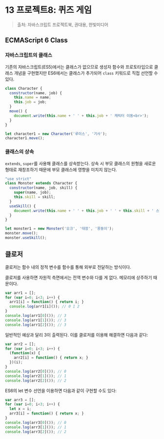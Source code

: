 # 13 프로젝트8: 퀴즈 게임

> 출처: 자바스크립트 프로젝트북, 권대용, 한빛미디어

## ECMAScript 6 Class

### 자바스크립트의 클래스

기존의 자바스크립트(ES5)에서는 클래스가 없으므로 생성자 함수와 프로토타입으로 클래스 개념을 구현했지만 ES6에서는 클래스가 추가되어 `class` 키워드로 직접 선언할 수 있다.

```javascript
class Character {
  constructor(name, job) {
    this.name = name;
    this.job = job;
  }
  move() {
    document.write(this.name + ' ' + this.job + ' 캐릭터 이동<br>');
  }
}

let character1 = new Character('루이스', '기사');
character1.move();
```

### 클래스의 상속

`extends`, `super`를 사용해 클래스를 상속받는다. 상속 시 부모 클래스의 원형을 새로운 형태로 재창조하기 때문에 부모 클래스에 영향을 미치지 않는다.

```javascript
"use strict"
class Monster extends Character {
  constructor(name, job, skill) {
    super(name, job);
    this.skill = skill;
  }
  useSkill() {
    document.write(this.name + ' ' + this.job + ' ' + this.skill + ' 스킬 사용<br>');
  }
}

let monster1 = new Monster('오크', '대장', '몽둥이');
monster.move();
monster.useSkill();
```

## 클로저

클로저는 함수 내의 정적 변수를 함수를 통해 외부로 전달하는 방식이다.

클로저를 사용하면 자원적 측면에서는 전역 변수와 다를 게 없다. 메모리에 상주하기 때문이다.

```javascript
var arr1 = [];
for (var i=0; i<3; i++) {
  arr1[i] = function() { return i; }
  console.log(arr1[i]()); // 0 1 2
}
console.log(arr1[0]()); // 3
console.log(arr1[1]()); // 3
console.log(arr1[2]()); // 3
```

일반적인 예상과 달리 3이 출력된다. 이를 클로저를 이용해 해결하면 다음과 같다:

```javascript
var arr2 = [];
for (var i=0; i<3; i++) {
  (function(x) {
    arr2[i] = function() { return x; }
  })(i);
}
console.log(arr2[0]()); // 0
console.log(arr2[1]()); // 1
console.log(arr2[2]()); // 2
```

ES6의 let 변수 선언을 이용하면 다음과 같이 구현할 수도 있다:

```javascript
var arr3 = [];
for (var i=0; i<3; i++) {
  let x = i;
  arr3[i] = function() { return x; }
}
console.log(arr3[0]()); // 0
console.log(arr3[1]()); // 1
console.log(arr3[2]()); // 2
```
